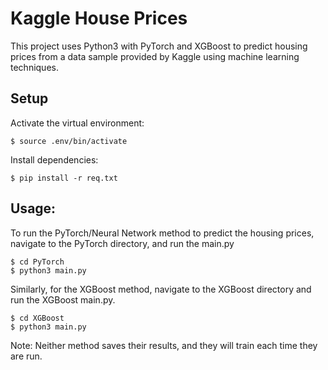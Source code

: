 # Kaggle House Prices
This project uses Python3 with PyTorch and XGBoost to predict housing prices from a data sample provided by Kaggle using machine learning techniques.
## Setup
Activate the virtual environment:
```
$ source .env/bin/activate
```
Install dependencies:
```
$ pip install -r req.txt
```
## Usage:
To run the PyTorch/Neural Network method to predict the housing prices, navigate to the PyTorch directory, and run the main.py
```
$ cd PyTorch
$ python3 main.py
```
Similarly, for the XGBoost method, navigate to the XGBoost directory and run the XGBoost main.py.
```
$ cd XGBoost
$ python3 main.py
```
Note: Neither method saves their results, and they will train each time they are run.